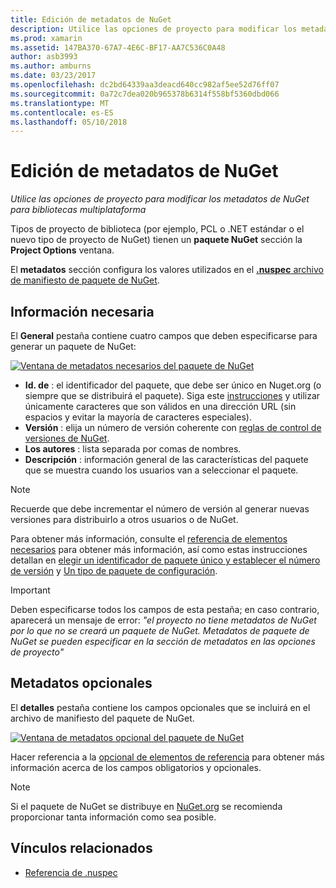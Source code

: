 ```yaml
---
title: Edición de metadatos de NuGet
description: Utilice las opciones de proyecto para modificar los metadatos de NuGet para bibliotecas multiplataforma
ms.prod: xamarin
ms.assetid: 147BA370-67A7-4E6C-BF17-AA7C536C0A48
author: asb3993
ms.author: amburns
ms.date: 03/23/2017
ms.openlocfilehash: dc2bd64339aa3deacd640cc982af5ee52d76ff07
ms.sourcegitcommit: 0a72c7dea020b965378b6314f558bf5360dbd066
ms.translationtype: MT
ms.contentlocale: es-ES
ms.lasthandoff: 05/10/2018
---
```

# <a name="editing-nuget-metadata"></a>Edición de metadatos de NuGet

_Utilice las opciones de proyecto para modificar los metadatos de NuGet para bibliotecas multiplataforma_

Tipos de proyecto de biblioteca (por ejemplo, PCL o .NET estándar o el nuevo tipo de proyecto de NuGet) tienen un **paquete NuGet** sección la **Project Options** ventana.

El **metadatos** sección configura los valores utilizados en el [ **.nuspec** archivo de manifiesto de paquete de NuGet](https://docs.microsoft.com/nuget/create-packages/creating-a-package#the-role-and-structure-of-the-nuspec-file).

## <a name="required-information"></a>Información necesaria

El **General** pestaña contiene cuatro campos que deben especificarse para generar un paquete de NuGet:

[![](metadata-images/metadata-general-sml.png "Ventana de metadatos necesarios del paquete de NuGet")](metadata-images/metadata-general.png#lightbox)

- **Id. de** : el identificador del paquete, que debe ser único en Nuget.org (o siempre que se distribuirá el paquete). Siga este [instrucciones](https://docs.microsoft.com/nuget/create-packages/creating-a-package#choosing-a-unique-package-identifier-and-setting-the-version-number) y utilizar únicamente caracteres que son válidos en una dirección URL (sin espacios y evitar la mayoría de caracteres especiales).
- **Versión** : elija un número de versión coherente con [reglas de control de versiones de NuGet](https://docs.microsoft.com/nuget/create-packages/dependency-versions).
- **Los autores** : lista separada por comas de nombres.
- **Descripción** : información general de las características del paquete que se muestra cuando los usuarios van a seleccionar el paquete.

> [!NOTE]
> Recuerde que debe incrementar el número de versión al generar nuevas versiones para distribuirlo a otros usuarios o de NuGet.

Para obtener más información, consulte el [referencia de elementos necesarios](https://docs.microsoft.com/nuget/schema/nuspec#required-metadata-elements) para obtener más información, así como estas instrucciones detallan en [elegir un identificador de paquete único y establecer el número de versión](https://docs.microsoft.com/nuget/create-packages/creating-a-package#choosing-a-unique-package-identifier-and-setting-the-version-number) y [ Un tipo de paquete de configuración](https://docs.microsoft.com/nuget/create-packages/creating-a-package#setting-a-package-type).

> [!IMPORTANT]
> Deben especificarse todos los campos de esta pestaña; en caso contrario, aparecerá un mensaje de error: _"el proyecto no tiene metadatos de NuGet por lo que no se creará un paquete de NuGet. Metadatos de paquete de NuGet se pueden especificar en la sección de metadatos en las opciones de proyecto"_

## <a name="optional-metadata"></a>Metadatos opcionales

El **detalles** pestaña contiene los campos opcionales que se incluirá en el archivo de manifiesto del paquete de NuGet.

[![](metadata-images/metadata-detail-sml.png "Ventana de metadatos opcional del paquete de NuGet")](metadata-images/metadata-detail.png#lightbox)

Hacer referencia a la [opcional de elementos de referencia](https://docs.microsoft.com/nuget/schema/nuspec#optional-metadata-elements) para obtener más información acerca de los campos obligatorios y opcionales.

> [!NOTE]
> Si el paquete de NuGet se distribuye en [NuGet.org](https://www.nuget.org) se recomienda proporcionar tanta información como sea posible.


## <a name="related-links"></a>Vínculos relacionados

- [Referencia de .nuspec](https://docs.microsoft.com/nuget/schema/nuspec#general-form-and-schema)
